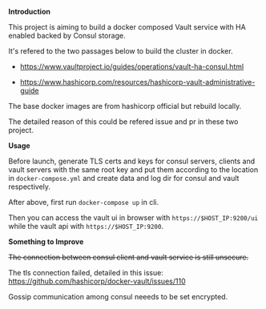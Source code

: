**Introduction**

This project is aiming to build a docker composed Vault service with HA enabled backed by Consul storage.

It's refered to the two passages below to build the cluster in docker.

+ https://www.vaultproject.io/guides/operations/vault-ha-consul.html

+ https://www.hashicorp.com/resources/hashicorp-vault-administrative-guide

The base docker images are from hashicorp official but rebuild locally. 

The detailed reason of this could be refered issue and pr in these two project.


**Usage**

Before launch, generate TLS certs and keys for consul servers, clients and vault servers 
with the same root key and put them according to the location in `docker-compose.yml`
and create data and log dir for consul and vault respectively.

After above, first run `docker-compose up` in cli.

Then you can access the vault ui in browser with `https://$HOST_IP:9200/ui` 
while the vault api with `https://$HOST_IP:9200`.


**Something to Improve**

<del>The connection between consul client and vault service is still unsecure.

The tls connection failed, detailed in this issue:
https://github.com/hashicorp/docker-vault/issues/110</del>

Gossip communication among consul neeeds to be set encrypted.
